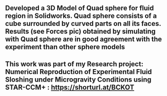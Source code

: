 ## Developed a 3D Model of Quad sphere for fluid region in Solidworks. Quad sphere consists of a cube surrounded by curved parts on all its faces. Results (see Forces pic) obtained by simulating with Quad sphere are in good agreement with the experiment than other sphere models
## This work was part of my Research project: Numerical Reproduction of Experimental Fluid Sloshing under Microgravity Conditions using STAR-CCM+ : https://shorturl.at/BCKOT
